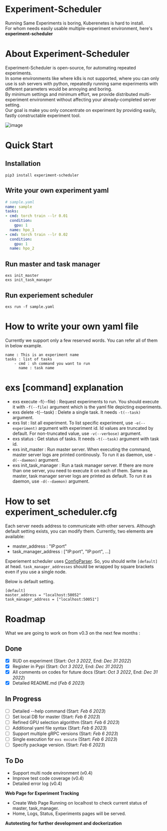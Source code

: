 # Experiment-Scheduler
Running Same Experiments is boring, Kuberenetes is hard to install.   
For whom needs easily usable multiple-experiment environment, here's <b>experiment-scheduler</b>

# About Experiment-Scheduler
Experiment-Scheduler is open-source, for automating repeated experiments.   
In some environments like where k8s is not supported, where you can only use is ssh servers with python, repeatedly running same experiments with different parameters would be annoying and boring.    
By minimum settings and minimum effort, we provide distributed multi-experiment environment without affecting your already-completed server setting.    
Our goal is make you only concentrate on experiment by providing easily, fastly constructable experiment tool.   

![image](https://user-images.githubusercontent.com/17878758/216975570-f302f017-d9c8-43b4-a6ee-1ffbb054c1d2.png)


# Quick Start
## Installation
```shell
pip3 install experiment-scheduler
```
## Write your own experiment yaml <!-- must added more detailed yaml -->
```yaml
# sample.yaml
name: sample
tasks:
- cmd: torch train --lr 0.01
  condition:
    gpu: 1
  name: hpo_1
- cmd: torch train --lr 0.02
  condition:
    gpu: 1
  name: hpo_2
```
## Run master and task manager
``` shell
exs init_master
exs init_task_manager
```

## Run experiement scheduler
```shell
exs run -f sample.yaml
```
# How to write your own yaml file
Currently we support only a few reserved words. You can refer all of them in below example.

```
name : This is an experiment name
tasks : list of tasks
    - cmd : sh command you want to run
      name : task name
```

# exs [command] explanation
  - exs execute -f(--file) : Request experiments to run. You should execute it with `-f(--file)` argument which is the yaml file depicting experiments.
  - exs delete -t(--task) : Delete a single task. It needs `-t(--task)` argument.
  - exs list : list all experiment. To list specific experiment, use `-e(--experiment)` argument with experiment id. Id values are truncated by default. For non-truncated value, use `-v(--verbose)` argument.
  - exs status : Get status of tasks. It needs `-t(--task)` argument with task id.
  - exs init_master : Run master server. When executing the command, master server logs are printed continously. To run it as daemon, use `-d(--daemon)` argument.
  - exs init_task_manager : Run a task manager server. If there are more than one server, you need to execute it on each of them. Same as master, task manager server logs are printed as default. To run it as daemon, use `-d(--daemon)` argument.

# How to set experiment_scheduler.cfg
Each server needs address to communicate with other servers. Although default setting exists, you can modify them.
Currently, two elements are available:

  - master_address : "IP:port"
  - task_manager_address : ["IP:port", "IP:port", ...]

Experiement scheduler uses [ConfigParser](https://docs.python.org/3/library/configparser.html). So, you should write `[default]` at head. `task_manager_addresses` should be wrapped by square brackets even if you use a single node.

Below is default setting.

```
[default]
master_address = "localhost:50052"
task_manager_address = ["localhost:50051"]
```

# Roadmap

What we are going to work on from v0.3 on the next few months :
## Done
  - [x] RUD on experiment   (Start: _Oct 3 2022_, End: _Dec 31 2022_)
  - [x] Register in Pypi (Start: _Oct 3 2022_, End: _Dec 31 2022_)
  - [x] All comments on codes for future docs (Start: _Oct 3 2022_, End: _Dec 31 2022_)
  - [x] Detailed README.md (_Feb 6 2023_)
## In Progress
  - [ ] Detailed --help command (Start: _Feb 6 2023_)
  - [ ] Set local DB for master  (Start: _Feb 6 2023_)
  - [ ] Refined GPU selection algorithm (Start: _Feb 6 2023_)
  - [ ] Additional yaml file syntax (Start: _Feb 6 2023_)
  - [ ] Support multiple gRPC versions (Start: _Feb 6 2023_)
  - [ ] Single execution for `exs excute` (Start: _Feb 6 2023_)
  - [ ] Specify package version. (Start: _Feb 6 2023_)

## To Do
  - Support multi node environment (v0.4)
  - Improve test code coverage (v0.4)
  - Detailed error log (v0.4)

**Web Page for Experiment Tracking**

- Create Web Page Running on localhost to check current status of master, task_manager.    
- Home, Logs, Status, Experiments pages will be served.

**Autotesting for further development and dockerization**


